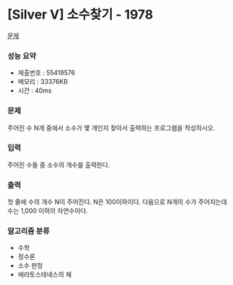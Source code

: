 # [Silver V] 소수찾기 - 1978
<a href="https://www.acmicpc.net/problem/1978">문제</a>

### 성능 요약
- 제출번호 : 55419576 <br>
- 메모리 : 33376KB <br>
- 시간 : 40ms

### 문제
주어진 수 N개 중에서 소수가 몇 개인지 찾아서 출력하는 프로그램을 작성하시오.

### 입력
주어진 수들 중 소수의 개수를 출력한다.

### 출력
첫 줄에 수의 개수 N이 주어진다. N은 100이하이다. 다음으로 N개의 수가 주어지는데 수는 1,000 이하의 자연수이다.

### 알고리즘 분류
- 수학
- 정수론
- 소수 판정
- 에라토스테네스의 체
